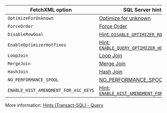 |FetchXML option|SQL Server hint|
|---------|---------|
|`OptimizeForUnknown`|[Optimize for unknown](/sql/t-sql/queries/hints-transact-sql-query#optimize-for-unknown)|
|`ForceOrder`|[Force Order](/sql/t-sql/queries/hints-transact-sql-query#force-order)|
|`DisableRowGoal` |[Hint: `DISABLE_OPTIMIZER_ROWGOAL`](/sql/t-sql/queries/hints-transact-sql-query#use_hint)|
|`EnableOptimizerHotfixes`|[Hint: `ENABLE_QUERY_OPTIMIZER_HOTFIXES`](/sql/t-sql/queries/hints-transact-sql-query#use_hint)|
|`LoopJoin`|[Loop Join](/sql/t-sql/queries/hints-transact-sql-query#-loop--merge--hash--join)|
|`MergeJoin`|[Merge Join](/sql/t-sql/queries/hints-transact-sql-query#-loop--merge--hash--join)|
|`HashJoin`|[Hash Join](/sql/t-sql/queries/hints-transact-sql-query#-loop--merge--hash--join)|
|`NO_PERFORMANCE_SPOOL`|[NO_PERFORMANCE_SPOOL](/sql/t-sql/queries/hints-transact-sql-query#no_performance_spool)|
|`ENABLE_HIST_AMENDMENT_FOR_ASC_KEYS`|[Hint: `ENABLE_HIST_AMENDMENT_FOR_ASC_KEYS`](/sql/t-sql/queries/hints-transact-sql-query#use_hint)|

More information: [Hints (Transact-SQL) - Query](/sql/t-sql/queries/hints-transact-sql-query)